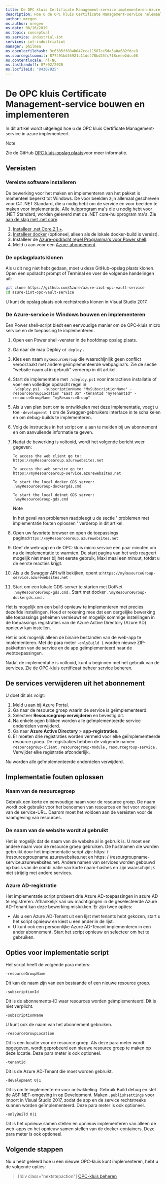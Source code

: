 ```yaml
---
title: De OPC kluis Certificate Management-service implementeren-Azure | Microsoft Docs
description: Hoe u de OPC kluis Certificate Management-service helemaal volledig implementeert.
author: mregen
ms.author: mregen
ms.date: 08/16/2019
ms.topic: conceptual
ms.service: industrial-iot
services: iot-industrialiot
manager: philmea
ms.openlocfilehash: 3c6385ff804b047cca11587ce5da5a0a682fdce8
ms.sourcegitcommit: 877491bd46921c11dd478bd25fc718ceee2dcc08
ms.contentlocale: nl-NL
ms.lasthandoff: 07/02/2020
ms.locfileid: "84307925"
---
```

# <a name="build-and-deploy-the-opc-vault-certificate-management-service"></a>De OPC kluis Certificate Management-service bouwen en implementeren

In dit artikel wordt uitgelegd hoe u de OPC kluis Certificate Management-service in azure implementeert.

> [!NOTE]
> Zie de GitHub [OPC kluis-opslag plaats](https://github.com/Azure/azure-iiot-opc-vault-service)voor meer informatie.

## <a name="prerequisites"></a>Vereisten

### <a name="install-required-software"></a>Vereiste software installeren

De bewerking voor het maken en implementeren van het pakket is momenteel beperkt tot Windows.
De voor beelden zijn allemaal geschreven voor C# .NET Standard, die u nodig hebt om de service en voor beelden te maken voor implementatie.
Alle hulpprogram ma's die u nodig hebt voor .NET Standard, worden geleverd met de .NET core-hulpprogram ma's. Zie [aan de slag met .net core](https://docs.microsoft.com/dotnet/articles/core/getting-started).

1. [Installeer .net Core 2.1 +][dotnet-install].
2. [Installeer docker][docker-url] (optioneel, alleen als de lokale docker-build is vereist).
4. Installeer de [Azure-opdracht regel Programma's voor Power shell][powershell-install].
5. Meld u aan voor een [Azure-abonnement][azure-free].

### <a name="clone-the-repository"></a>De opslagplaats klonen

Als u dit nog niet hebt gedaan, moet u deze GitHub-opslag plaats klonen. Open een opdracht prompt of Terminal en voer de volgende handelingen uit:

```bash
git clone https://github.com/Azure/azure-iiot-opc-vault-service
cd azure-iiot-opc-vault-service 
```

U kunt de opslag plaats ook rechtstreeks klonen in Visual Studio 2017.

### <a name="build-and-deploy-the-azure-service-on-windows"></a>De Azure-service in Windows bouwen en implementeren

Een Power shell-script biedt een eenvoudige manier om de OPC-kluis micro service en de toepassing te implementeren.

1. Open een Power shell-venster in de hoofdmap opslag plaats. 
3. Ga naar de map Deploy `cd deploy` .
3. Kies een naam `myResourceGroup` die waarschijnlijk geen conflict veroorzaakt met andere geïmplementeerde webpagina's. Zie de sectie "website naam al in gebruik" verderop in dit artikel.
5. Start de implementatie met `.\deploy.ps1` voor interactieve installatie of voer een volledige opdracht regel in:  
`.\deploy.ps1  -subscriptionName "MySubscriptionName" -resourceGroupLocation "East US" -tenantId "myTenantId" -resourceGroupName "myResourceGroup"`
7. Als u van plan bent om te ontwikkelen met deze implementatie, voegt u toe `-development 1` om de Swagger-gebruikers interface in te scha kelen en om debug-builds te implementeren.
6. Volg de instructies in het script om u aan te melden bij uw abonnement en om aanvullende informatie te geven.
9. Nadat de bewerking is voltooid, wordt het volgende bericht weer gegeven:
   ```
   To access the web client go to:
   https://myResourceGroup.azurewebsites.net

   To access the web service go to:
   https://myResourceGroup-service.azurewebsites.net

   To start the local docker GDS server:
   .\myResourceGroup-dockergds.cmd

   To start the local dotnet GDS server:
   .\myResourceGroup-gds.cmd
   ```

   > [!NOTE]
   > In het geval van problemen raadpleegt u de sectie ' problemen met implementatie fouten oplossen ' verderop in dit artikel.

8. Open uw favoriete browser en open de toepassings pagina:`https://myResourceGroup.azurewebsites.net`
8. Geef de web-app en de OPC-kluis micro service een paar minuten om na de implementatie te warmten. De start pagina van het web reageert mogelijk niet meer bij het eerste gebruik, Maxi maal een minuut, totdat u de eerste reacties krijgt.
11. Als u de Swagger API wilt bekijken, opent u:`https://myResourceGroup-service.azurewebsites.net`
13. Start om een lokale GDS-server te starten met DotNet `.\myResourceGroup-gds.cmd` . Start met docker `.\myResourceGroup-dockergds.cmd` .

Het is mogelijk om een build opnieuw te implementeren met precies dezelfde instellingen. Houd er rekening mee dat een dergelijke bewerking alle toepassings geheimen vernieuwt en mogelijk sommige instellingen in de toepassings registraties van de Azure Active Directory (Azure AD) opnieuw kan instellen.

Het is ook mogelijk alleen de binaire bestanden van de web-app te implementeren. Met de para meter `-onlyBuild 1` worden nieuwe ZIP-pakketten van de service en de app geïmplementeerd naar de webtoepassingen.

Nadat de implementatie is voltooid, kunt u beginnen met het gebruik van de services. Zie [de OPC-kluis certificaat beheer service beheren](howto-opc-vault-manage.md).

## <a name="delete-the-services-from-the-subscription"></a>De services verwijderen uit het abonnement

U doet dit als volgt:

1. Meld u aan bij [Azure Portal](https://portal.azure.com).
2. Ga naar de resource groep waarin de service is geïmplementeerd.
3. Selecteer **Resourcegroep verwijderen** en bevestig dit.
4. Na enkele ogen blikken worden alle geïmplementeerde service onderdelen verwijderd.
5. Ga naar **Azure Active Directory**  >  **app-registraties**.
6. Er moeten drie registraties worden vermeld voor elke geïmplementeerde resource groep. De registraties hebben de volgende namen: `resourcegroup-client` , `resourcegroup-module` , `resourcegroup-service` . Verwijder elke registratie afzonderlijk.

Nu worden alle geïmplementeerde onderdelen verwijderd.

## <a name="troubleshooting-deployment-failures"></a>Implementatie fouten oplossen

### <a name="resource-group-name"></a>Naam van de resourcegroep

Gebruik een korte en eenvoudige naam voor de resource groep. De naam wordt ook gebruikt voor het benoemen van resources en het voor voegsel van de service-URL. Daarom moet het voldoen aan de vereisten voor de naamgeving van resources.  

### <a name="website-name-already-in-use"></a>De naam van de website wordt al gebruikt

Het is mogelijk dat de naam van de website al in gebruik is. U moet een andere naam voor de resource groep gebruiken. De hostnamen die worden gebruikt door het implementatie script zijn: https: \/ /resourcegroupname.azurewebsites.net en https: \/ /resourgroupname-service.azurewebsites.net.
Andere namen van services worden gebouwd op basis van de combi natie van korte naam-hashes en zijn waarschijnlijk niet strijdig met andere services.

### <a name="azure-ad-registration"></a>Azure AD-registratie 

Het implementatie script probeert drie Azure AD-toepassingen in azure AD te registreren. Afhankelijk van uw machtigingen in de geselecteerde Azure AD-Tenant kan deze bewerking mislukken. Er zijn twee opties:

- Als u een Azure AD-Tenant uit een lijst met tenants hebt gekozen, start u het script opnieuw en kiest u een ander in de lijst.
- U kunt ook een persoonlijke Azure AD-Tenant implementeren in een ander abonnement. Start het script opnieuw en selecteer om het te gebruiken.

## <a name="deployment-script-options"></a>Opties voor implementatie script

Het script heeft de volgende para meters:


```
-resourceGroupName
```

Dit kan de naam zijn van een bestaande of een nieuwe resource groep.

```
-subscriptionId
```


Dit is de abonnements-ID waar resources worden geïmplementeerd. Dit is niet verplicht.

```
-subscriptionName
```


U kunt ook de naam van het abonnement gebruiken.

```
-resourceGroupLocation
```


Dit is een locatie voor de resource groep. Als deze para meter wordt opgegeven, wordt geprobeerd een nieuwe resource groep te maken op deze locatie. Deze para meter is ook optioneel.


```
-tenantId
```


Dit is de Azure AD-Tenant die moet worden gebruikt. 

```
-development 0|1
```

Dit is om te implementeren voor ontwikkeling. Gebruik Build debug en stel de ASP.NET-omgeving in op Development. Maken `.publishsettings` voor import in Visual Studio 2017, zodat de app en de service rechtstreeks kunnen worden geïmplementeerd. Deze para meter is ook optioneel.

```
-onlyBuild 0|1
```

Dit is het opnieuw samen stellen en opnieuw implementeren van alleen de web-apps en het opnieuw samen stellen van de docker-containers. Deze para meter is ook optioneel.

[azure-free]:https://azure.microsoft.com/free/
[powershell-install]:https://azure.microsoft.com/downloads/#powershell
[docker-url]: https://www.docker.com/
[dotnet-install]: https://www.microsoft.com/net/learn/get-started

## <a name="next-steps"></a>Volgende stappen

Nu u hebt geleerd hoe u een nieuwe OPC-kluis kunt implementeren, hebt u de volgende opties:

> [!div class="nextstepaction"]
> [OPC-kluis beheren](howto-opc-vault-manage.md)
